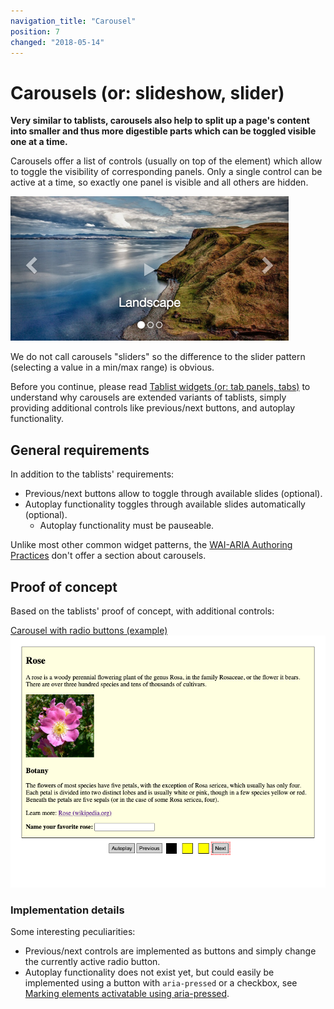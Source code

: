 ```yaml
---
navigation_title: "Carousel"
position: 7
changed: "2018-05-14"
---
```


# Carousels (or: slideshow, slider)

**Very similar to tablists, carousels also help to split up a page's content into smaller and thus more digestible parts which can be toggled visible one at a time.**

Carousels offer a list of controls (usually on top of the element) which allow to toggle the visibility of corresponding panels. Only a single control can be active at a time, so exactly one panel is visible and all others are hidden.

![Typical carousel](_media/typical-carousel.png)

We do not call carousels "sliders" so the difference to the slider pattern (selecting a value in a min/max range) is obvious.

Before you continue, please read [Tablist widgets (or: tab panels, tabs)](/pages/examples/widgets/tablists) to understand why carousels are extended variants of tablists, simply providing additional controls like previous/next buttons, and autoplay functionality.

## General requirements

In addition to the tablists' requirements:

- Previous/next buttons allow to toggle through available slides (optional).
- Autoplay functionality toggles through available slides automatically (optional).
    - Autoplay functionality must be pauseable.

Unlike most other common widget patterns, the [WAI-ARIA Authoring Practices](https://www.w3.org/TR/wai-aria-practices/) don't offer a section about carousels.

## Proof of concept

Based on the tablists' proof of concept, with additional controls:

[Carousel with radio buttons (example) ![Preview](_examples/carousel-with-radio-buttons/_example.png)](_examples/carousel-with-radio-buttons)

### Implementation details

Some interesting peculiarities:

- Previous/next controls are implemented as buttons and simply change the currently active radio button.
- Autoplay functionality does not exist yet, but could easily be implemented using a button with `aria-pressed` or a checkbox, see [Marking elements activatable using aria-pressed](/pages/examples/sensible-aria-usage/pressed).